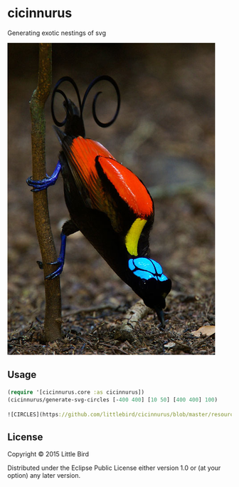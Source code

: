 # cicinnurus

Generating exotic nestings of svg

![CICINNURUS](https://github.com/littlebird/cicinnurus/blob/master/resources/public/img/cicinnurus.jpg)

## Usage

```clj
(require '[cicinnurus.core :as cicinnurus])
(cicinnurus/generate-svg-circles [-400 400] [10 50] [400 400] 100)

![CIRCLES](https://github.com/littlebird/cicinnurus/blob/master/resources/public/img/circles.svg)
```

## License

Copyright © 2015 Little Bird

Distributed under the Eclipse Public License either version 1.0 or (at
your option) any later version.
